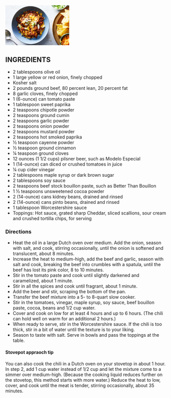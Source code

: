 <img src="./images/sd-slow-cooker-chili-articleLarge.jpg" width="200"/>

## INGREDIENTS
- 2 tablespoons olive oil
- 1 large yellow or red onion, finely chopped
- Kosher salt
- 2 pounds ground beef, 80 percent lean, 20 percent fat
- 8 garlic cloves, finely chopped
- 1 (6-ounce) can tomato paste
- 1 tablespoon sweet paprika
- 2 teaspoons chipotle powder
- 2 teaspoons ground cumin
- 2 teaspoons garlic powder
- 2 teaspoons onion powder
- 2 teaspoons mustard powder
- 2 teaspoons hot smoked paprika
- ½ teaspoon cayenne powder
- ½ teaspoon ground cinnamon
- ¼ teaspoon ground cloves
- 12 ounces (1 1/2 cups) pilsner beer, such as Modelo Especial
- 1 (14-ounce) can diced or crushed tomatoes in juice
- ¼ cup cider vinegar
- 2 tablespoons maple syrup or dark brown sugar
- 2 tablespoons soy sauce
- 2 teaspoons beef stock bouillon paste, such as Better Than Bouillon
- 1 ½ teaspoons unsweetened cocoa powder
- 2 (14-ounce) cans kidney beans, drained and rinsed
- 2 (14-ounce) cans pinto beans, drained and rinsed
- 1 tablespoon Worcestershire sauce
- Toppings: Hot sauce, grated sharp Cheddar, sliced scallions, sour cream and crushed tortilla chips, for serving
 
 ### Directions
* Heat the oil in a large Dutch oven over medium. Add the onion, season with salt, and cook, stirring occasionally, until the onion is softened and translucent, about 8 minutes. 
* Increase the heat to medium-high, add the beef and garlic, season with salt and cook, breaking the beef into crumbles with a spatula, until the beef has lost its pink color, 8 to 10 minutes. 
* Stir in the tomato paste and cook until slightly darkened and caramelized, about 1 minute. 
* Stir in all the spices and cook until fragrant, about 1 minute. 
* Add the beer and stir, scraping the bottom of the pan.
* Transfer the beef mixture into a 5- to 8-quart slow cooker. 
* Stir in the tomatoes, vinegar, maple syrup, soy sauce, beef bouillon paste, cocoa, beans and 1/2 cup water. 
* Cover and cook on low for at least 4 hours and up to 6 hours. (The chili can hold well on warm for an additional 2 hours.)
* When ready to serve, stir in the Worcestershire sauce. If the chili is too thick, stir in a bit of water until the texture is to your liking. 
* Season to taste with salt. Serve in bowls and pass the toppings at the table.

#### Stovepot appraoch tip
You can also cook the chili in a Dutch oven on your stovetop in about 1 hour. In step 2, add 1 cup water instead of 1/2 cup and let the mixture come to a simmer over medium-high. (Because the cooking liquid reduces further on the stovetop, this method starts with more water.) Reduce the heat to low, cover, and cook until the meat is tender, stirring occasionally, about 35 minutes.
